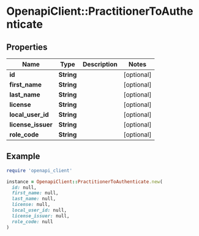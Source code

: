 # OpenapiClient::PractitionerToAuthenticate

## Properties

| Name | Type | Description | Notes |
| ---- | ---- | ----------- | ----- |
| **id** | **String** |  | [optional] |
| **first_name** | **String** |  | [optional] |
| **last_name** | **String** |  | [optional] |
| **license** | **String** |  | [optional] |
| **local_user_id** | **String** |  | [optional] |
| **license_issuer** | **String** |  | [optional] |
| **role_code** | **String** |  | [optional] |

## Example

```ruby
require 'openapi_client'

instance = OpenapiClient::PractitionerToAuthenticate.new(
  id: null,
  first_name: null,
  last_name: null,
  license: null,
  local_user_id: null,
  license_issuer: null,
  role_code: null
)
```

